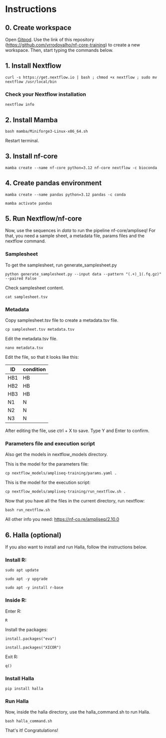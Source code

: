 # Instructions

## 0. Create workspace

Open [Gitpod](https://gitpod.io). Use the link of this repository (https://github.com/vrrodovalho/nf-core-training) to create a new workspace.
Then, start typing the commands below.


## 1. Install Nextflow

`
curl -s https://get.nextflow.io | bash ; chmod +x nextflow ; sudo mv nextflow /usr/local/bin
`

### Check your Nextflow installation

`
nextflow info
`

## 2. Install Mamba 

`
bash mamba/Miniforge3-Linux-x86_64.sh
`

Restart terminal.

## 3. Install nf-core

`
mamba create --name nf-core python=3.12 nf-core nextflow -c bioconda
`

## 4. Create pandas environment  

`
mamba create --name pandas python=3.12 pandas -c conda
`

`
mamba activate pandas
`


## 5. Run Nextflow/nf-core

Now, use the sequences in *data* to run the pipeline nf-core/ampliseq! For that, you need a sample sheet, a metadata file, params files and the nextflow command.

### Samplesheet

To get the samplesheet, run generate_samplesheet.py

`
python generate_samplesheet.py --input data --pattern "(.+)_1(.fq.gz)" --paired False
`

Check samplesheet content.

`
cat samplesheet.tsv
`

### Metadata

Copy samplesheet.tsv file to create a metadata.tsv file.

`
cp samplesheet.tsv metadata.tsv
`

Edit the metadata.tsv file.

`
nano metadata.tsv
`

Edit the file, so that it looks like this:

ID |condition
--- | ---
HB1 | HB 
HB2 | HB 
HB3 | HB 
N1 | N 
N2 | N 
N3 | N 

After editing the file, use ctrl + X to save. Type Y and Enter to confirm.

### Parameters file and execution script 

Also get the models in nextflow_models directory.

This is the model for the parameters file:

`
cp nextflow_models/ampliseq-training/params.yaml .
`

This is the model for the execution script:

`
cp nextflow_models/ampliseq-training/run_nextflow.sh .
`

Now that you have all the files in the current directory, run nextflow:

`
bash run_nextflow.sh
`

All other info you need: https://nf-co.re/ampliseq/2.10.0


## 6. Halla (optional)

If you also want to install and run Halla, follow the instructions below.


### Install R:

`
sudo apt update
`

`
sudo apt -y upgrade
`

`
sudo apt -y install r-base
`

### Inside R:


Enter R:

`
R
`

Install the packages:

`
install.packages("eva")
`

`
install.packages("XICOR")
`

Exit R:

`
q()
`

### Install Halla

`
pip install halla 
`

### Run Halla


Now, inside the halla directory, use the halla_command.sh to run Halla.

`
bash halla_command.sh 
`

That's it! Congratulations!
